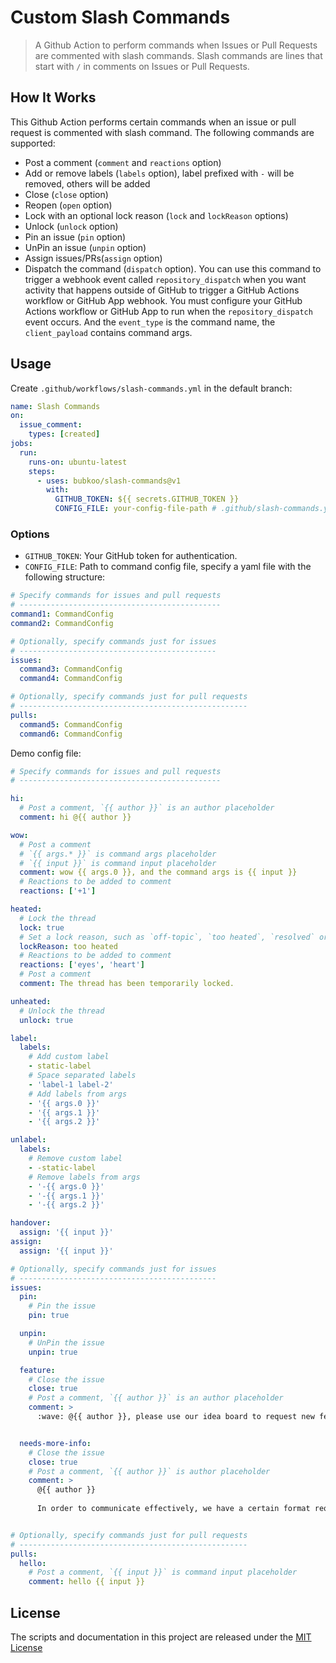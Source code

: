 # Custom Slash Commands

> A Github Action to perform commands when Issues or Pull Requests are commented with slash commands. Slash commands are lines that start with `/` in comments on Issues or Pull Requests.

## How It Works

This Github Action performs certain commands when an issue or pull request is commented with slash command. The following commands are supported:

- Post a comment (`comment` and `reactions` option)
- Add or remove labels (`labels` option), label prefixed with `-` will be removed, others will be added
- Close (`close` option)
- Reopen (`open` option)
- Lock with an optional lock reason (`lock` and `lockReason` options)
- Unlock (`unlock` option)
- Pin an issue (`pin` option)
- UnPin an issue (`unpin` option)
- Assign issues/PRs(`assign` option)
- Dispatch the command (`dispatch` option). You can use this command to trigger a webhook event called `repository_dispatch` when you want activity that happens outside of GitHub to trigger a GitHub Actions workflow or GitHub App webhook. You must configure your GitHub Actions workflow or GitHub App to run when the `repository_dispatch` event occurs. And the `event_type` is the command name, the `client_payload` contains command args.

## Usage

Create `.github/workflows/slash-commands.yml` in the default branch:

```yaml
name: Slash Commands
on:
  issue_comment:
    types: [created]
jobs:
  run:
    runs-on: ubuntu-latest
    steps:
      - uses: bubkoo/slash-commands@v1
        with:
          GITHUB_TOKEN: ${{ secrets.GITHUB_TOKEN }}
          CONFIG_FILE: your-config-file-path # .github/slash-commands.yml
```

### Options

- `GITHUB_TOKEN`: Your GitHub token for authentication.
- `CONFIG_FILE`: Path to command config file, specify a yaml file with the following structure:

```yml
# Specify commands for issues and pull requests
# ---------------------------------------------
command1: CommandConfig
command2: CommandConfig

# Optionally, specify commands just for issues
# --------------------------------------------
issues:
  command3: CommandConfig
  command4: CommandConfig

# Optionally, specify commands just for pull requests
# ---------------------------------------------------
pulls:
  command5: CommandConfig
  command6: CommandConfig
```

Demo config file:

```yml
# Specify commands for issues and pull requests
# ---------------------------------------------

hi:
  # Post a comment, `{{ author }}` is an author placeholder
  comment: hi @{{ author }}

wow:
  # Post a comment
  # `{{ args.* }}` is command args placeholder
  # `{{ input }}` is command input placeholder
  comment: wow {{ args.0 }}, and the command args is {{ input }}
  # Reactions to be added to comment
  reactions: ['+1']

heated:
  # Lock the thread
  lock: true
  # Set a lock reason, such as `off-topic`, `too heated`, `resolved` or `spam`
  lockReason: too heated
  # Reactions to be added to comment
  reactions: ['eyes', 'heart']
  # Post a comment
  comment: The thread has been temporarily locked.

unheated:
  # Unlock the thread
  unlock: true

label:
  labels:
    # Add custom label
    - static-label
    # Space separated labels
    - 'label-1 label-2'
    # Add labels from args
    - '{{ args.0 }}'
    - '{{ args.1 }}'
    - '{{ args.2 }}'

unlabel:
  labels:
    # Remove custom label
    - -static-label
    # Remove labels from args
    - '-{{ args.0 }}'
    - '-{{ args.1 }}'
    - '-{{ args.2 }}'

handover:
  assign: '{{ input }}'
assign:
  assign: '{{ input }}'

# Optionally, specify commands just for issues
# --------------------------------------------
issues:
  pin:
    # Pin the issue
    pin: true

  unpin:
    # UnPin the issue
    unpin: true

  feature:
    # Close the issue
    close: true
    # Post a comment, `{{ author }}` is an author placeholder
    comment: >
      :wave: @{{ author }}, please use our idea board to request new features.


  needs-more-info:
    # Close the issue
    close: true
    # Post a comment, `{{ author }}` is author placeholder
    comment: >
      @{{ author }}
      
      In order to communicate effectively, we have a certain format requirement for the issue, your issue is automatically closed because there is no recurring step or reproducible warehouse, and will be REOPEN after the offer.


# Optionally, specify commands just for pull requests
# ---------------------------------------------------
pulls:
  hello:
    # Post a comment, `{{ input }}` is command input placeholder
    comment: hello {{ input }}
```

## License

The scripts and documentation in this project are released under the [MIT License](LICENSE)
